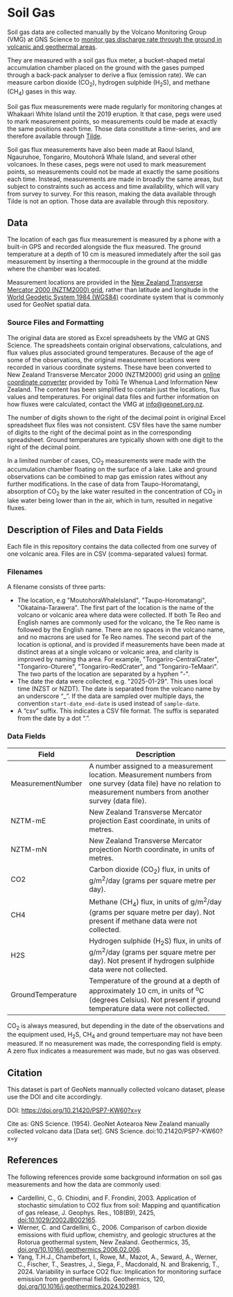 ﻿# Soil Gas
Soil gas data are collected manually by the Volcano Monitoring Group (VMG) at GNS Science to [monitor gas discharge rate through the ground in volcanic and geothermal areas](https://www.geonet.org.nz/volcano/how).

They are measured with a soil gas flux meter, a bucket-shaped metal accumulation chamber placed on the ground with the gases pumped through a back-pack analyser to derive a flux (emission rate). We can measure carbon dioxide (CO<sub>2</sub>), hydrogen sulphide (H<sub>2</sub>S), and methane (CH<sub>4</sub>) gases in this way.

Soil gas flux measurements were made regularly for monitoring changes at Whakaari White Island until the 2019 eruption. It that case, pegs were used to mark measurement points, so measurements could be made at exactly the same positions each time. Those data constitute a time-series, and are therefore available through [Tilde](https://tilde.geonet.org.nz/).

Soil gas flux measurements have also been made at Raoul Island, Ngauruhoe, Tongariro, Moutohorā Whale Island, and several other volcanoes. In these cases, pegs were not used to mark measurement points, so measurements could not be made at exactly the same positions each time. Instead, measurements are made in broadly the same areas, but subject to constraints such as access and time availability, which will vary from survey to survey. For this reason, making the data available through Tilde is not an option. Those data are available through this repository.

## Data
The location of each gas flux measurement is measured by a phone with a built-in GPS and recorded alongside the flux measured. The ground temperature at a depth of 10 cm is measured immediately after the soil gas measurement by inserting a thermocouple in the ground at the middle where the chamber was located.

Measurement locations are provided in the [New Zealand Transverse Mercator 2000 (NZTM2000) grid](https://www.linz.govt.nz/guidance/geodetic-system/coordinate-systems-used-new-zealand/projections/new-zealand-transverse-mercator-2000-nztm2000), rather than latitude and longitude in the [World Geodetic System 1984 (WGS84)](https://www.linz.govt.nz/guidance/geodetic-system/coordinate-systems-used-new-zealand/geodetic-datums/world-geodetic-system-1984-wgs84) coordinate system that is commonly used for GeoNet spatial data.

### Source Files and Formatting
The original data are stored as Excel spreadsheets by the VMG at GNS Science. The spreadsheets contain original observations, calculations, and flux values plus associated ground temperatures. Because of the age of some of the observations, the original measurement locations were recorded in various coordinate systems. These have been converted to New Zealand Transverse Mercator 2000 (NZTM2000) grid using an [online coordinate converter](https://www.linz.govt.nz/products-services/geodetic/online-coordinate-converter) provided by Toitū Te Whenua Land Information New Zealand. The content has been simplified to contain just the locations, flux values and temperatures. For original data files and further information on how fluxes were calculated, contact the VMG at <info@geonet.org.nz>.

The number of digits shown to the right of the decimal point in original Excel spreadsheet flux files was not consistent. CSV files have the same number of digits to the right of the decimal point as in the corresponding spreadsheet. Ground temperatures are typically shown with one digit to the right of the decimal point.

In a limited number of cases, CO<sub>2</sub> measurements were made with the accumulation chamber floating on the surface of a lake. Lake and ground observations can be combined to map gas emission rates without any further modifications. In the case of data from Taupo-Horomatangi, absorption of CO<sub>2</sub> by the lake water resulted in the concentration of CO<sub>2</sub> in lake water being lower than in the air, which in turn, resulted in negative fluxes.

## Description of Files and Data Fields
Each file in this repository contains the data collected from one survey of one volcanic area. Files are in CSV (comma-separated values) format.

### Filenames
A filename consists of three parts:
- The location, e.g "MoutohoraWhaleIsland", "Taupo-Horomatangi", "Okataina-Tarawera". The first part of the location is the name of the volcano or volcanic area where data were collected. If both Te Reo and English names are commonly used for the volcano, the Te Reo name is followed by the English name. There are no spaces in the volcano name, and no macrons are used for Te Reo names. The second part of the location is optional, and is provided if measurements have been made at distinct areas at a single volcano or volcanic area, and clarity is improved by naming tha area. For example, "Tongariro-CentralCrater", "Tongariro-Oturere", "Tongariro-RedCrater", and "Tongariro-TeMaari". The two parts of the location are separated by a hyphen "-". 
- The date the data were collected, e.g. "2025-01-29". This uses local time (NZST or NZDT). The date is separated from the volcano name by an underscore “\_”. If the data are sampled over multiple days, the convention `start-date_end-date` is used instead of `sample-date`.
- A “csv” suffix. This indicates a CSV file format. The suffix is separated from the date by a dot “.”.

### Data Fields
| Field | Description |
| --- | --- |
| MeasurementNumber | A number assigned to a measurement location. Measurement numbers from one survey (data file) have no relation to measurement numbers from another survey (data file). |
| NZTM-mE | New Zealand Transverse Mercator projection East coordinate, in units of metres. |
| NZTM-mN | New Zealand Transverse Mercator projection North coordinate, in units of metres. |
| CO2 | Carbon dioxide (CO<sub>2</sub>) flux, in units of g/m<sup>2</sup>/day (grams per square metre per day). |
| CH4 | Methane (CH<sub>4</sub>) flux, in units of g/m<sup>2</sup>/day (grams per square metre per day). Not present if methane data were not collected. |
| H2S | Hydrogen sulphide (H<sub>2</sub>S) flux, in units of g/m<sup>2</sup>/day (grams per square metre per day). Not present if hydrogen sulphide data were not collected. |
| GroundTemperature | Temperature of the ground at a depth of approximately 10 cm, in units of <sup>o</sup>C (degrees Celsius). Not present if ground temperature data were not collected.|

CO<sub>2</sub> is always measured, but depending in the date of the observations and the equipment used, H<sub>2</sub>S, CH<sub>4</sub> and ground tempertuare may not have been measured. If no measurement was made, the corresponding field is empty. A zero flux indicates a measurement was made, but no gas was observed.


## Citation

This dataset is part of GeoNets mannually collected volcano dataset, please use the DOI and cite accordingly.

DOI: https://doi.org/10.21420/PSP7-KW60?x=y

Cite as:
GNS Science. (1954). GeoNet Aotearoa New Zealand manually collected volcano data [Data set]. GNS Science. doi:10.21420/PSP7-KW60?x=y

## References

The following references provide some background information on soil gas measurements and how the data are commonly used:

 - Cardellini, C., G. Chiodini, and F. Frondini, 2003. Application of stochastic simulation to CO2 flux from soil: Mapping and quantification of gas release, J. Geophys. Res., 108(B9), 2425, [doi:10.1029/2002JB002165](doi:10.1029/2002JB002165).
- Werner, C. and Cardellini, C., 2006. Comparison of carbon dioxide emissions with fluid upflow, chemistry, and geologic structures at the Rotorua geothermal system, New Zealand. Geothermics, 35, [doi.org/10.1016/j.geothermics.2006.02.006](doi.org/10.1016/j.geothermics.2006.02.006).
 - Yang, T.H.J., Chambefort, I., Rowe, M., Mazot, A., Seward, A., Werner, C., Fischer, T., Seastres, J., Siega, F., Macdonald, N. and Brakenrig, T., 2024. Variability in surface CO2 flux: Implication for monitoring surface emission from geothermal fields. Geothermics, 120, [doi.org/10.1016/j.geothermics.2024.102981](doi.org/10.1016/j.geothermics.2024.102981).
